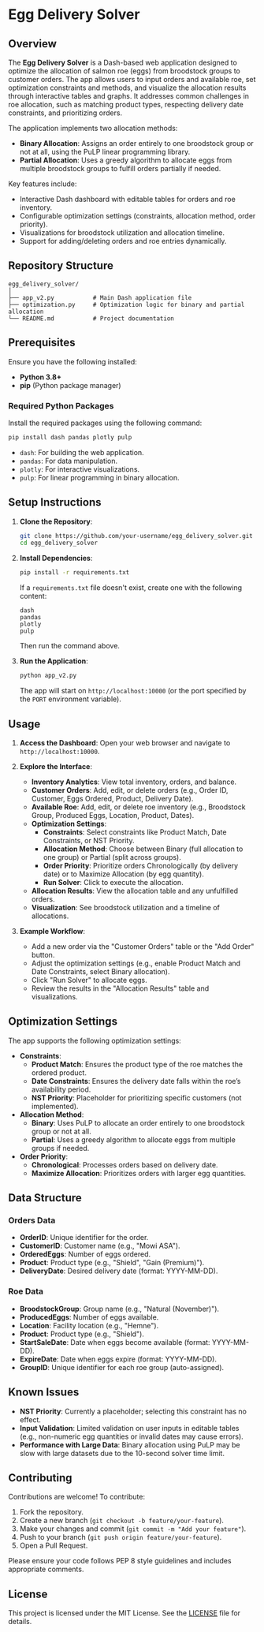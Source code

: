 # Egg Delivery Solver


## Overview

The **Egg Delivery Solver** is a Dash-based web application designed to optimize the allocation of salmon roe (eggs) from broodstock groups to customer orders. The app allows users to input orders and available roe, set optimization constraints and methods, and visualize the allocation results through interactive tables and graphs. It addresses common challenges in roe allocation, such as matching product types, respecting delivery date constraints, and prioritizing orders.

The application implements two allocation methods:
- **Binary Allocation**: Assigns an order entirely to one broodstock group or not at all, using the PuLP linear programming library.
- **Partial Allocation**: Uses a greedy algorithm to allocate eggs from multiple broodstock groups to fulfill orders partially if needed.

Key features include:
- Interactive Dash dashboard with editable tables for orders and roe inventory.
- Configurable optimization settings (constraints, allocation method, order priority).
- Visualizations for broodstock utilization and allocation timeline.
- Support for adding/deleting orders and roe entries dynamically.

## Repository Structure

```
egg_delivery_solver/
│
├── app_v2.py           # Main Dash application file
├── optimization.py     # Optimization logic for binary and partial allocation
└── README.md           # Project documentation
```

## Prerequisites

Ensure you have the following installed:
- **Python 3.8+**
- **pip** (Python package manager)

### Required Python Packages

Install the required packages using the following command:

```bash
pip install dash pandas plotly pulp
```

- `dash`: For building the web application.
- `pandas`: For data manipulation.
- `plotly`: For interactive visualizations.
- `pulp`: For linear programming in binary allocation.

## Setup Instructions

1. **Clone the Repository**:
   ```bash
   git clone https://github.com/your-username/egg_delivery_solver.git
   cd egg_delivery_solver
   ```

2. **Install Dependencies**:
   ```bash
   pip install -r requirements.txt
   ```
   If a `requirements.txt` file doesn't exist, create one with the following content:
   ```
   dash
   pandas
   plotly
   pulp
   ```
   Then run the command above.

3. **Run the Application**:
   ```bash
   python app_v2.py
   ```
   The app will start on `http://localhost:10000` (or the port specified by the `PORT` environment variable).

## Usage

1. **Access the Dashboard**:
   Open your web browser and navigate to `http://localhost:10000`.

2. **Explore the Interface**:
   - **Inventory Analytics**: View total inventory, orders, and balance.
   - **Customer Orders**: Add, edit, or delete orders (e.g., Order ID, Customer, Eggs Ordered, Product, Delivery Date).
   - **Available Roe**: Add, edit, or delete roe inventory (e.g., Broodstock Group, Produced Eggs, Location, Product, Dates).
   - **Optimization Settings**:
     - **Constraints**: Select constraints like Product Match, Date Constraints, or NST Priority.
     - **Allocation Method**: Choose between Binary (full allocation to one group) or Partial (split across groups).
     - **Order Priority**: Prioritize orders Chronologically (by delivery date) or to Maximize Allocation (by egg quantity).
     - **Run Solver**: Click to execute the allocation.
   - **Allocation Results**: View the allocation table and any unfulfilled orders.
   - **Visualization**: See broodstock utilization and a timeline of allocations.

3. **Example Workflow**:
   - Add a new order via the "Customer Orders" table or the "Add Order" button.
   - Adjust the optimization settings (e.g., enable Product Match and Date Constraints, select Binary allocation).
   - Click "Run Solver" to allocate eggs.
   - Review the results in the "Allocation Results" table and visualizations.

## Optimization Settings

The app supports the following optimization settings:
- **Constraints**:
  - **Product Match**: Ensures the product type of the roe matches the ordered product.
  - **Date Constraints**: Ensures the delivery date falls within the roe’s availability period.
  - **NST Priority**: Placeholder for prioritizing specific customers (not implemented).
- **Allocation Method**:
  - **Binary**: Uses PuLP to allocate an order entirely to one broodstock group or not at all.
  - **Partial**: Uses a greedy algorithm to allocate eggs from multiple groups if needed.
- **Order Priority**:
  - **Chronological**: Processes orders based on delivery date.
  - **Maximize Allocation**: Prioritizes orders with larger egg quantities.

## Data Structure

### Orders Data
- **OrderID**: Unique identifier for the order.
- **CustomerID**: Customer name (e.g., "Mowi ASA").
- **OrderedEggs**: Number of eggs ordered.
- **Product**: Product type (e.g., "Shield", "Gain (Premium)").
- **DeliveryDate**: Desired delivery date (format: YYYY-MM-DD).

### Roe Data
- **BroodstockGroup**: Group name (e.g., "Natural (November)").
- **ProducedEggs**: Number of eggs available.
- **Location**: Facility location (e.g., "Hemne").
- **Product**: Product type (e.g., "Shield").
- **StartSaleDate**: Date when eggs become available (format: YYYY-MM-DD).
- **ExpireDate**: Date when eggs expire (format: YYYY-MM-DD).
- **GroupID**: Unique identifier for each roe group (auto-assigned).

## Known Issues

- **NST Priority**: Currently a placeholder; selecting this constraint has no effect.
- **Input Validation**: Limited validation on user inputs in editable tables (e.g., non-numeric egg quantities or invalid dates may cause errors).
- **Performance with Large Data**: Binary allocation using PuLP may be slow with large datasets due to the 10-second solver time limit.

## Contributing

Contributions are welcome! To contribute:
1. Fork the repository.
2. Create a new branch (`git checkout -b feature/your-feature`).
3. Make your changes and commit (`git commit -m "Add your feature"`).
4. Push to your branch (`git push origin feature/your-feature`).
5. Open a Pull Request.

Please ensure your code follows PEP 8 style guidelines and includes appropriate comments.

## License

This project is licensed under the MIT License. See the [LICENSE](LICENSE) file for details.


